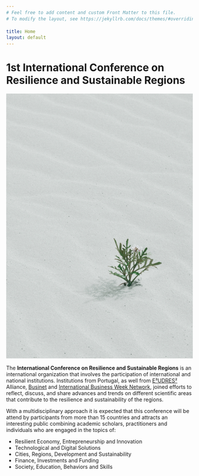 ```yaml
---
# Feel free to add content and custom Front Matter to this file.
# To modify the layout, see https://jekyllrb.com/docs/themes/#overriding-theme-defaults

title: Home
layout: default
---
```


# 1st International Conference on Resilience and Sustainable Regions

![banner](assets/images/resilience-images.jpg)

The **International Conference on Resilience and Sustainable Regions** is an international organization that involves the participation of international and national institutions. Institutions from Portugal, as well from [E³UDRES²](https://eudres.eu/) Alliance, [Businet](https://www.businet.org.uk/) and [International Business Week Network](https://internationalnetworkingweek.com/), joined efforts to reflect, discuss, and share advances and trends on different scientific areas that contribute to the resilience and sustainability of the regions.
 
With a multidisciplinary approach it is expected that this conference will be attend by participants from more than 15 countries and attracts an interesting public combining academic scholars, practitioners and individuals who are engaged in the topics of:
- Resilient Economy, Entrepreneurship and Innovation
- Technological and Digital Solutions
- Cities, Regions, Development and Sustainability
- Finance, Investments and Funding
- Society, Education, Behaviors and Skills